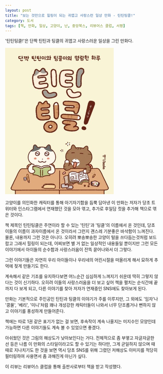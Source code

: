 ```yaml
---
layout: post
title: "보는 것만으로 힐링이 되는 귀엽고 사랑스런 일상 만화 - 틴틴팅클!"
category: 도서
tags: [책, 만화, 일상, 고양이, 난, 중앙북스, 리뷰어스 클럽, 서평]
---
```


'틴틴팅클!'은
단짝 틴틴과 팅클의 귀엽고 사랑스러운 일상을 그린 만화다.

![표지](/images/thinthin-tingcle-comic-book-h480.jpg)

고양이를 의인화한 캐릭터를 통해
아기자기함을 듬뿍 담아낸 이 만화는
저자가 당초 트위터와 인스타그램에서 연재했던 것을 모아 엮고,
추가로 후일담 컷을 추가해 책으로 엮은 것이다.

책 제목인 틴틴팅클은 주연이라 할 수 있는 '틴틴'과 '팅클'의 이름에서 온 것인데,
당초 이들의 이름이 과자이름에서 온 것이라서 그런지 괜스레 기분좋은 바삭함이 느껴진다.
물론, 내용까지 그런 것은 아니다.
오히려 뽀송뽀송한 고양이 털을 쓰다듬는것처럼 보드랍고 그래서 힐링이 되는데,
어찌보면 별 거 없는 일상적인 내용들일 뿐이지만
그런 모든 이야기에서 아이들의 순수함과 사랑스러움이 잔뜩 묻어나와서 더 그렇다.

그런 이야기들은 자연히 우리 아이들이나
우리네의 어린시절을 떠올리게 해서
묘하게 추억에 젖게 만들기도 한다.

계속해서 같은 기조를 유지하다보면 어느순간 심심하게 느껴지기 쉬운데
딱히 그렇지 않다는 것이 신기하다.
오히려 이들의 사랑스러움을 더 보고 싶어 책을 펼치는 순식간에 끝까지 다 보게 되고,
다른 이야기를 찾아 저자가 연재중인 SNS에도 찾아보게 된다.

만화는 기본적으로 주인공인 틴틴과 팅클의 이야기가 주를 이루지만,
그 외에도 '임자'나 '콩물', '베리', '미니'처럼 꽤나 개성강한 캐릭터들이 나와서
너무 단조롭거나 뻔하지 않고 이야기를 풍성하게 만들어준다.

책에는 따로 1권 같은 표기가 없는 걸 보면,
후속작이 계속 나올지는 미지수인 모양인데
가능하면 다른 이야기들도 계속 볼 수 있었으면 좋겠다.

아쉬웠던 것은 그림의 해상도가 낮아보인다는 거다.
전체적으로 좀 부옇고 자글자글한 선 등은
나름 이 만화의 스타일이라고도 할 수 있기는 하다만,
그게 균일하지 않으며 때때로 지나치기도 한 것을 보면
역시 당초 SNS를 위해 그렸던 저해상도 이미지를 적당히 필터링하여 사용면서
좀 과해진게 아닌가 싶다.



<div class="im im-info">
이 리뷰는 리뷰어스 클럽을 통해 출판사로부터 책을 받고 작성했다.
</div>
